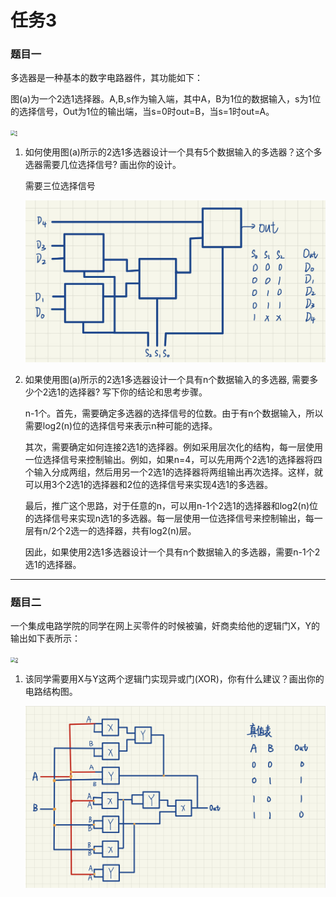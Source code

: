 # 任务3

### 题目一

多选器是一种基本的数字电路器件，其功能如下：

图(a)为一个2选1选择器。A,B,s作为输入端，其中A，B为1位的数据输入，s为1位的选择信号，Out为1位的输出端，当s=0时out=B，当s=1时out=A。

[<img src="https://github.com/jerrxcc/Geek_Appraisal/raw/main/task3/image/1.png" alt="1" style="zoom: 50%;" />](https://github.com/jerrxcc/Geek_Appraisal/blob/main/task3/image/1.png)

1. 如何使用图(a)所示的2选1多选器设计一个具有5个数据输入的多选器？这个多选器需要几位选择信号? 画出你的设计。

   需要三位选择信号

   ![076be8b2711de40306845f2d8135015](任务3实验报告.assets/076be8b2711de40306845f2d8135015.jpg)

2. 如果使用图(a)所示的2选1多选器设计一个具有n个数据输入的多选器, 需要多少个2选1的选择器? 写下你的结论和思考步骤。

   n-1个。首先，需要确定多选器的选择信号的位数。由于有n个数据输入，所以需要log2(n)位的选择信号来表示n种可能的选择。

   其次，需要确定如何连接2选1的选择器。例如采用层次化的结构，每一层使用一位选择信号来控制输出。例如，如果n=4，可以先用两个2选1的选择器将四个输入分成两组，然后用另一个2选1的选择器将两组输出再次选择。这样，就可以用3个2选1的选择器和2位的选择信号来实现4选1的多选器。
   
   最后，推广这个思路，对于任意的n，可以用n-1个2选1的选择器和log2(n)位的选择信号来实现n选1的多选器。每一层使用一位选择信号来控制输出，每一层有n/2个2选一的选择器，共有log2(n)层。
   
   因此，如果使用2选1多选器设计一个具有n个数据输入的多选器，需要n-1个2选1的选择器。

------

### 题目二

一个集成电路学院的同学在网上买零件的时候被骗，奸商卖给他的逻辑门X，Y的输出如下表所示：

[<img src="https://github.com/jerrxcc/Geek_Appraisal/raw/main/task3/image/2.png" alt="2" style="zoom:50%;" />](https://github.com/jerrxcc/Geek_Appraisal/blob/main/task3/image/2.png)

1. 该同学需要用X与Y这两个逻辑门实现异或门(XOR)，你有什么建议？画出你的电路结构图。

   ![5aecc78de55637477f49269ac10ef22](任务3实验报告.assets/5aecc78de55637477f49269ac10ef22.jpg)

